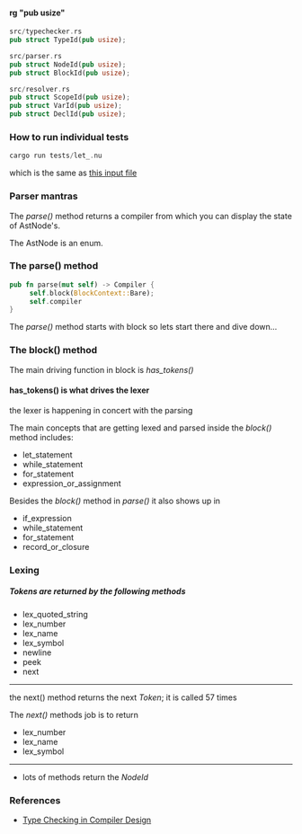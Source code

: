 

#### rg "pub usize"

```rust
src/typechecker.rs
pub struct TypeId(pub usize);

src/parser.rs
pub struct NodeId(pub usize);
pub struct BlockId(pub usize);

src/resolver.rs
pub struct ScopeId(pub usize);
pub struct VarId(pub usize);
pub struct DeclId(pub usize);
```

### How to run individual tests

```rust
cargo run tests/let_.nu
```

which is the same as [this input file](https://github.com/sophiajt/new-nu-parser/blob/main/src/snapshots/new_nu_parser__test__node_output%40let_.nu.snap)

### Parser mantras

The *parse()* method returns a compiler
from which you can display the state of AstNode's.

The AstNode is an enum.

### The parse() method

```rust
pub fn parse(mut self) -> Compiler {
     self.block(BlockContext::Bare);
     self.compiler
}
```

The *parse()* method starts with block so lets start there and dive down...

### The block() method

The main driving function in block is *has_tokens()*

#### has_tokens() is what drives the lexer

the lexer is happening in concert with the parsing

The main concepts that are getting lexed and parsed inside
the *block()* method includes:

* let_statement
* while_statement
* for_statement
* expression_or_assignment

Besides the *block()* method in *parse()* it also shows up in

* if_expression
* while_statement
* for_statement
* record_or_closure

### Lexing

##### Tokens are returned by the following methods

* lex_quoted_string
* lex_number
* lex_name
* lex_symbol
* newline
* peek
* next
---

the next() method returns the next *Token*; it is called 57 times

The *next()* methods job is to return  
* lex_number
* lex_name
* lex_symbol

---

* lots of methods return the *NodeId*


### References

- [Type Checking in Compiler Design](https://www.geeksforgeeks.org/type-checking-in-compiler-design/)
